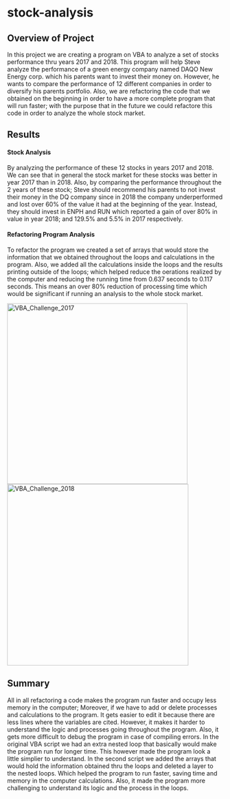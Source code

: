 # stock-analysis
## Overview of Project
  In this project we are creating a program on VBA to analyze a set of stocks performance thru years 2017 and 2018. This program will help Steve analyze the performance of a green energy company named DAQO New Energy corp. which his parents want to invest their money on. However, he wants to compare the performance of 12 different companies in order to diversify his parents portfolio. Also, we are refactoring the code that we obtained on the beginning in order to have a more complete program that will run faster; with the purpose that in the future we could refactore this code in order to analyze the whole stock market.
## Results
#### Stock Analysis
  By analyzing the performance of these 12 stocks in years 2017 and 2018. We can see that in general the stock market for these stocks was better in year 2017 than in 2018. Also, by comparing the performance throughout the 2 years of these stock; Steve should recommend his parents to not invest their money in the DQ company since in 2018 the company underperformed and lost over 60% of the value it had at the beginning of the year. Instead, they should invest in ENPH and RUN which reported a gain of over 80% in value in year 2018; and 129.5% and 5.5% in 2017 respectively. 
  



#### Refactoring Program Analysis
  To refactor the program we created a set of arrays that would store the information that we obtained throughout the loops and calculations in the program. Also, we added all the calculations inside the loops and the results printing outside of the loops; which helped reduce the oerations realized by the computer and reducing the running time from 0.637 seconds to 0.117 seconds. This means an over 80% reduction of processing time which would be significant if running an analysis to the whole stock market.
  
<img width="420" alt="VBA_Challenge_2017" src="https://user-images.githubusercontent.com/68616522/89115404-025ac300-d456-11ea-90a5-6024abb2c6eb.png">
<img width="422" alt="VBA_Challenge_2018" src="https://user-images.githubusercontent.com/68616522/89115449-4a79e580-d456-11ea-923a-6a498c4f837d.png">
  
## Summary
  All in all refactoring a code makes the program run faster and occupy less memory in the computer; Moreover, if we have to add or delete processes and calculations to the program. It gets easier to edit it because there are less lines where the variables are cited. However, it makes it harder to understand the logic and processes going throughout the program. Also, it gets more difficult to debug the program in case of compiling errors.
  In the original VBA script we had an extra nested loop that basically would make the program run for longer time. This however made the program look a little simplier to understand. In the second script we added the arrays that would hold the information obtained thru the loops and deleted a layer to the nested loops. Which helped the program to run faster, saving time and memory in the computer calculations. Also, it made the program more challenging to understand its logic and the process in the loops. 
  
